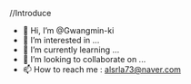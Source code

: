 //Introduce

- 👋 Hi, I’m @Gwangmin-ki
- 👀 I’m interested in ...
- 🌱 I’m currently learning ...
- 💞️ I’m looking to collaborate on ...
- 📫 How to reach me : alsrla73@naver.com
<!---
Gwangmin-ki/Gwangmin-ki is a ✨ special ✨ repository because its `README.md` (this file) appears on your GitHub profile.
You can click the Preview link to take a look at your changes.
--->
